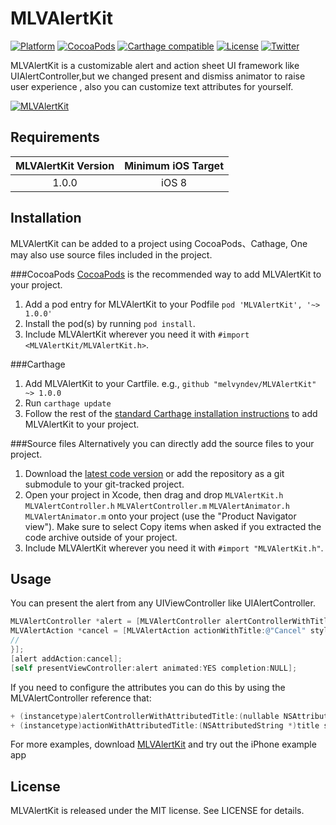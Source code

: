 
# MLVAlertKit
[![Platform](https://img.shields.io/badge/platform-iOS8%2B-lightgrey.svg)]()
[![CocoaPods](https://img.shields.io/badge/pod-1.0.0-377ADE.svg)]()
[![Carthage compatible](https://img.shields.io/badge/Carthage-compatible-4BC51D.svg?style=flat)](https://github.com/Carthage/Carthage)
[![License](http://img.shields.io/badge/license-MIT-black.svg)](http://opensource.org/licenses/MIT)
[![Twitter](https://img.shields.io/badge/twitter-@melvyndev-blue.svg?style=flat)](http://twitter.com/melvyndev)

MLVAlertKit is a customizable alert and action sheet UI framework like UIAlertController,but we changed present and dismiss animator to raise user experience , also you can customize text attributes for yourself. 

[![MLVAlertKit](https://raw.github.com/melvyndev/Assets/master/MLVAlertKit.gif)]()

## Requirements
| MLVAlertKit Version | Minimum iOS Target  |
|:-------------------:|:-------------------:|
| 1.0.0               | iOS 8               |

## Installation
MLVAlertKit can be added to a project using CocoaPods、Cathage, One may also use source files included in the project.

###CocoaPods
[CocoaPods](http://cocoapods.org) is the recommended way to add MLVAlertKit to your project.

1. Add a pod entry for MLVAlertKit to your Podfile `pod 'MLVAlertKit', '~> 1.0.0'`
2. Install the pod(s) by running `pod install`.
3. Include MLVAlertKit wherever you need it with `#import <MLVAlertKit/MLVAlertKit.h>`.

###Carthage
1. Add MLVAlertKit to your Cartfile. e.g., `github "melvyndev/MLVAlertKit" ~> 1.0.0`
2. Run `carthage update`
3. Follow the rest of the [standard Carthage installation instructions](https://github.com/Carthage/Carthage#adding-frameworks-to-an-application) to add MLVAlertKit to your project.

###Source files
Alternatively you can directly add the source files to your project.

1. Download the [latest code version](https://github.com/Melvyndev/MLVAlertKit/archive/master.zip) or add the repository as a git submodule to your git-tracked project.
2. Open your project in Xcode, then drag and drop `MLVAlertKit.h` `MLVAlertController.h` `MLVAlertController.m` `MLVAlertAnimator.h` `MLVAlertAnimator.m` onto your project (use the "Product Navigator view"). Make sure to select Copy items when asked if you extracted the code archive outside of your project.
3. Include MLVAlertKit wherever you need it with `#import "MLVAlertKit.h"`.

## Usage
You can present the alert from any UIViewController like UIAlertController.
```objective-c
MLVAlertController *alert = [MLVAlertController alertControllerWithTitle:@"Remind !!" message:@"Support is on Github" preferredStyle:MLVAlertControllerStyleAlert];
MLVAlertAction *cancel = [MLVAlertAction actionWithTitle:@"Cancel" style:MLVAlertActionStyleCancel handler:^(MLVAlertAction * _Nonnull action) {
//
}];
[alert addAction:cancel];
[self presentViewController:alert animated:YES completion:NULL];
```

If you need to configure the attributes you can do this by using the MLVAlertController reference that:
```objective-c
+ (instancetype)alertControllerWithAttributedTitle:(nullable NSAttributedString *)title message:(nullable NSAttributedString *)message preferredStyle:(MLVAlertControllerStyle)preferredStyle;
+ (instancetype)actionWithAttributedTitle:(NSAttributedString *)title style:(MLVAlertActionStyle)style handler:(void (^ __nullable)(MLVAlertAction *action))handler;
```

For more examples, download [MLVAlertKit](https://github.com/Melvyndev/MLVAlertKit/archive/master.zip) and try out the iPhone example app

## License
MLVAlertKit is released under the MIT license. See LICENSE for details.
